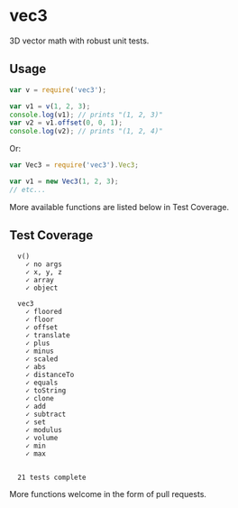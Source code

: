 # vec3

3D vector math with robust unit tests.

## Usage

```js
var v = require('vec3');

var v1 = v(1, 2, 3);
console.log(v1); // prints "(1, 2, 3)"
var v2 = v1.offset(0, 0, 1);
console.log(v2); // prints "(1, 2, 4)"
```

Or:

```js
var Vec3 = require('vec3').Vec3;

var v1 = new Vec3(1, 2, 3);
// etc...
```

More available functions are listed below in Test Coverage.

## Test Coverage

```
  v()
    ✓ no args 
    ✓ x, y, z 
    ✓ array 
    ✓ object 

  vec3
    ✓ floored 
    ✓ floor 
    ✓ offset 
    ✓ translate 
    ✓ plus 
    ✓ minus 
    ✓ scaled 
    ✓ abs 
    ✓ distanceTo 
    ✓ equals 
    ✓ toString 
    ✓ clone 
    ✓ add 
    ✓ subtract 
    ✓ set 
    ✓ modulus 
    ✓ volume 
    ✓ min 
    ✓ max 


  21 tests complete
```

More functions welcome in the form of pull requests.
